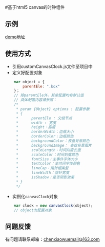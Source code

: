 ﻿#基于html5 canvas的时钟组件

## 示例
[demo地址][demo]

## 使用方式
- 引用customCanvasClock.js文件至项目中
- 定义好配置对象
``` javascript
    var object = {
        parentEle: ".box"
    }；
    // 除parentEle外，其余配置均有默认值
    // 具体配置内容请参照：
    /*
	 * param {Object} options : 配置参数
     * {
     *		parentEle : 父级节点
     * 		width : 宽度
     *  	height：高度
     *  	borderWidth：边框大小
     *  	borderColor：边框颜色
     *  	backgroundColor：表盘背景颜色
     *  	backgroundImage： 表盘背景图片
     *  	scaleLength：时间刻度长度
     *  	scaleColor：时间刻度颜色
     *  	fontSize：主事件字体大小
     *  	textColor：主时间字体颜色
     *  	lineCap：指针帽类型
     *  	lineWidth：指针宽度
     *  	isShadow：是否阴影效果
     * }
     */
```
- 实例化`canvasClock`对象
``` javascript
    var clock = new canvasClock(object);
    // object为配置对象
```

## 问题反馈
有问题请联系邮箱：chenxiaowuemail@163.com

[demo]:https://htmlpreview.github.io/?https://github.com/chenxiao5/MyLibrary/blob/master/customCanvasClock/demo.html

